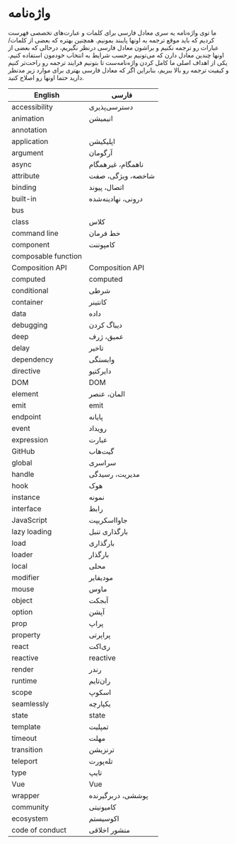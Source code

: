 
# واژه‌نامه

ما توی واژه‌نامه یه سری معادل فارسی برای کلمات و عبارت‌های تخصصی فهرست کردیم که باید موقع ترجمه به اونها پایبند بمونیم. همچنین بهتره که بعضی از کلمات/عبارات رو ترجمه نکنیم و براشون معادل فارسی درنظر نگیریم، درحالی که بعضی از اونها چندین معادل دارن که می‌تونیم برحسب شرایط به انتخاب خودمون استفاده کنیم. یکی از اهداف اصلی ما کامل کردن واژه‌نامه‌ست تا بتونیم فرایند ترجمه رو راحت‌تر کنیم و کیفیت ترجمه رو بالا ببریم، بنابراین اگر که معادل فارسی بهتری برای موارد زیر مدنظر دارید حتما اونها رو اصلاح کنید.

| English             | فارسی               |
|---------------------|---------------------|
| accessibility       | دسترسی‌پذیری         |
| animation           | انیمیشن             |
| annotation          |                     |
| application         | اپلیکیشن            |
| argument            | آرگومان             |
| async               | ناهمگام، غیرهمگام   |
| attribute           | شاخصه، ویژگی، صفت   |
| binding             | اتصال، پیوند        |
| built-in            | درونی، نهادینه‌شده   |
| bus                 |                     |
| class               | کلاس                 |
| command line        | خط فرمان            |
| component           | کامپوننت            |
| composable function |                     |
| Composition API     | Composition API     |
| computed            | computed            |
| conditional         | شرطی                |
| container           |  کانتینر               |
| data                | داده                |
| debugging           | دیباگ کردن          |
| deep                | عمیق، ژرف           |
| delay               | تاخیر               |
| dependency          | وابستگی             |
| directive           | دایرکتیو            |
| DOM                 | DOM                 |
| element             | المان، عنصر         |
| emit                | emit                |
| endpoint            | پایانه              |
| event               | رویداد              |
| expression          | عبارت               |
| GitHub              | گیت‌هاب              |
| global              | سراسری              |
| handle              | مدیریت، رسیدگی      |
| hook                | هوک                 |
| instance            | نمونه               |
| interface           | رابط                 |
| JavaScript          | جاوااسکریپت         |
| lazy loading        | بارگذاری تنبل       |
| load                | بارگذاری            |
| loader              | بارگذار             |
| local               | محلی                |
| modifier            | مودیفایر            |
| mouse               | ماوس                |
| object              | آبجکت               |
| option              | آپشن                |
| prop                | پراپ                |
| property            | پراپرتی             |
| react               | ری‌اکت               |
| reactive            | reactive            |
| render              | رندر                 |
| runtime             | ران‌تایم             |
| scope               | اسکوپ               |
| seamlessly          | یکپارچه             |
| state               | state               |
| template            | تمپلیت              |
| timeout             | مهلت                |
| transition          | ترنزیشن‌             |
| teleport            | تله‌پورت             |
| type                | تایپ                |
| Vue                 | Vue                 |
| wrapper             | پوششی، دربرگیرنده   |
| community           | کامیونیتی           |
| ecosystem           | اکوسیستم            |
| code of conduct     | منشور اخلاقی         |
